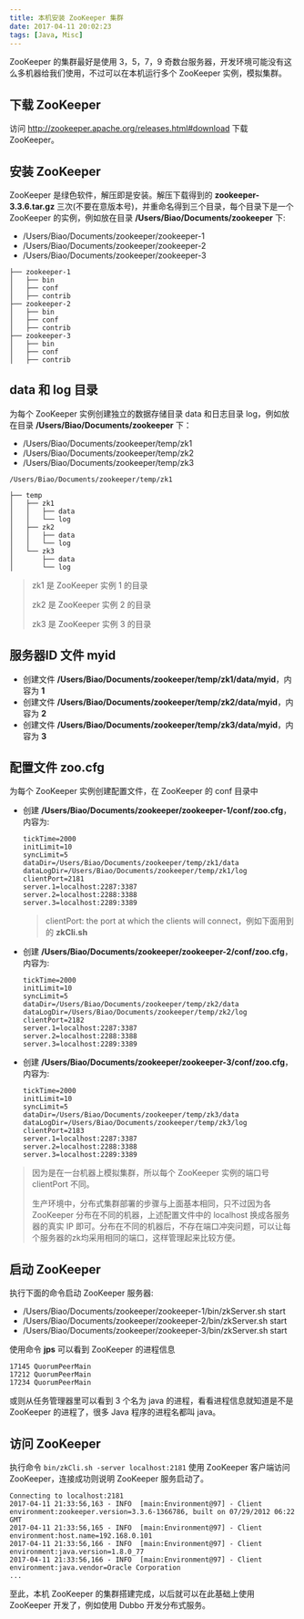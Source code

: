 ```yaml
---
title: 本机安装 ZooKeeper 集群
date: 2017-04-11 20:02:23
tags: [Java, Misc]
---
```


ZooKeeper 的集群最好是使用 3，5，7，9 奇数台服务器，开发环境可能没有这么多机器给我们使用，不过可以在本机运行多个 ZooKeeper 实例，模拟集群。<!--more-->

## 下载 ZooKeeper

访问 <http://zookeeper.apache.org/releases.html#download> 下载 ZooKeeper。

## 安装 ZooKeeper

ZooKeeper 是绿色软件，解压即是安装。解压下载得到的 **zookeeper-3.3.6.tar.gz** 三次(不要在意版本号)，并重命名得到三个目录，每个目录下是一个 ZooKeeper 的实例，例如放在目录 **/Users/Biao/Documents/zookeeper** 下:

* /Users/Biao/Documents/zookeeper/zookeeper-1
* /Users/Biao/Documents/zookeeper/zookeeper-2
* /Users/Biao/Documents/zookeeper/zookeeper-3

```
├── zookeeper-1
│   ├── bin
│   ├── conf
│   ├── contrib
├── zookeeper-2
│   ├── bin
│   ├── conf
│   ├── contrib
├── zookeeper-3
│   ├── bin
│   ├── conf
│   ├── contrib
```

## data 和 log 目录

为每个 ZooKeeper 实例创建独立的数据存储目录 data 和日志目录 log，例如放在目录 **/Users/Biao/Documents/zookeeper** 下：

* /Users/Biao/Documents/zookeeper/temp/zk1
* /Users/Biao/Documents/zookeeper/temp/zk2
* /Users/Biao/Documents/zookeeper/temp/zk3

```
/Users/Biao/Documents/zookeeper/temp/zk1

├── temp
│   ├── zk1
│   │   ├── data
│   │   └── log
│   ├── zk2
│   │   ├── data
│   │   └── log
│   └── zk3
│       ├── data
│       └── log
```

>  zk1 是 ZooKeeper 实例 1 的目录
>
>  zk2 是 ZooKeeper 实例 2 的目录
>
>  zk3 是 ZooKeeper 实例 3 的目录

## 服务器ID 文件 myid

* 创建文件 **/Users/Biao/Documents/zookeeper/temp/zk1/data/myid**，内容为 **1**
* 创建文件 **/Users/Biao/Documents/zookeeper/temp/zk2/data/myid**，内容为 **2**
* 创建文件 **/Users/Biao/Documents/zookeeper/temp/zk3/data/myid**，内容为 **3**

## 配置文件 zoo.cfg

为每个 ZooKeeper 实例创建配置文件，在 ZooKeeper 的 conf 目录中

* 创建 **/Users/Biao/Documents/zookeeper/zookeeper-1/conf/zoo.cfg**，内容为:

  ```
  tickTime=2000
  initLimit=10
  syncLimit=5
  dataDir=/Users/Biao/Documents/zookeeper/temp/zk1/data
  dataLogDir=/Users/Biao/Documents/zookeeper/temp/zk1/log
  clientPort=2181
  server.1=localhost:2287:3387
  server.2=localhost:2288:3388
  server.3=localhost:2289:3389
  ```
  > clientPort: the port at which the clients will connect，例如下面用到的 **zkCli.sh**

* 创建 **/Users/Biao/Documents/zookeeper/zookeeper-2/conf/zoo.cfg**，内容为:

  ```
  tickTime=2000
  initLimit=10
  syncLimit=5
  dataDir=/Users/Biao/Documents/zookeeper/temp/zk2/data
  dataLogDir=/Users/Biao/Documents/zookeeper/temp/zk2/log
  clientPort=2182
  server.1=localhost:2287:3387
  server.2=localhost:2288:3388
  server.3=localhost:2289:3389
  ```

* 创建 **/Users/Biao/Documents/zookeeper/zookeeper-3/conf/zoo.cfg**，内容为:

  ```
  tickTime=2000
  initLimit=10
  syncLimit=5
  dataDir=/Users/Biao/Documents/zookeeper/temp/zk3/data
  dataLogDir=/Users/Biao/Documents/zookeeper/temp/zk3/log
  clientPort=2183
  server.1=localhost:2287:3387
  server.2=localhost:2288:3388
  server.3=localhost:2289:3389
  ```


> 因为是在一台机器上模拟集群，所以每个 ZooKeeper 实例的端口号 clientPort 不同。
>
> 生产环境中，分布式集群部署的步骤与上面基本相同，只不过因为各 ZooKeeper 分布在不同的机器，上述配置文件中的 localhost 换成各服务器的真实 IP 即可。分布在不同的机器后，不存在端口冲突问题，可以让每个服务器的zk均采用相同的端口，这样管理起来比较方便。

## 启动 ZooKeeper
执行下面的命令启动 ZooKeeper 服务器:

* /Users/Biao/Documents/zookeeper/zookeeper-1/bin/zkServer.sh start
* /Users/Biao/Documents/zookeeper/zookeeper-2/bin/zkServer.sh start
* /Users/Biao/Documents/zookeeper/zookeeper-3/bin/zkServer.sh start

使用命令 **jps** 可以看到 ZooKeeper 的进程信息

```
17145 QuorumPeerMain
17212 QuorumPeerMain
17234 QuorumPeerMain
```

或则从任务管理器里可以看到 3 个名为 java 的进程，看看进程信息就知道是不是 ZooKeeper 的进程了，很多 Java 程序的进程名都叫 java。

## 访问 ZooKeeper

执行命令 `bin/zkCli.sh -server localhost:2181` 使用 ZooKeeper 客户端访问 ZooKeeper，连接成功则说明 ZooKeeper 服务启动了。

```
Connecting to localhost:2181
2017-04-11 21:33:56,163 - INFO  [main:Environment@97] - Client environment:zookeeper.version=3.3.6-1366786, built on 07/29/2012 06:22 GMT
2017-04-11 21:33:56,165 - INFO  [main:Environment@97] - Client environment:host.name=192.168.0.101
2017-04-11 21:33:56,166 - INFO  [main:Environment@97] - Client environment:java.version=1.8.0_77
2017-04-11 21:33:56,166 - INFO  [main:Environment@97] - Client environment:java.vendor=Oracle Corporation
...
```

至此，本机 ZooKeeper 的集群搭建完成，以后就可以在此基础上使用 ZooKeeper 开发了，例如使用 Dubbo 开发分布式服务。